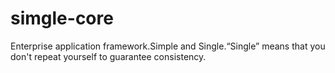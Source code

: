 # simgle-core
Enterprise application framework.Simple and Single.“Single” means that you don't repeat yourself to guarantee consistency.
